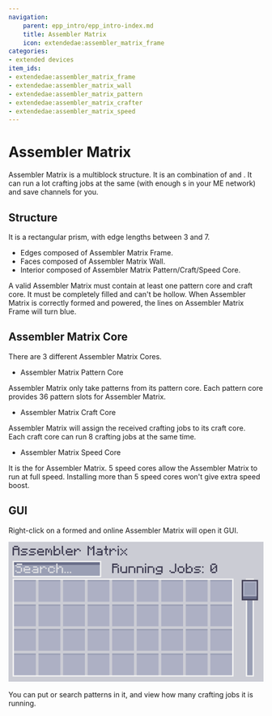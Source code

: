 ```yaml
---
navigation:
    parent: epp_intro/epp_intro-index.md
    title: Assembler Matrix
    icon: extendedae:assembler_matrix_frame
categories:
- extended devices
item_ids:
- extendedae:assembler_matrix_frame
- extendedae:assembler_matrix_wall
- extendedae:assembler_matrix_pattern
- extendedae:assembler_matrix_crafter
- extendedae:assembler_matrix_speed
---
```


# Assembler Matrix

<Row>
<BlockImage id="extendedae:assembler_matrix_frame" p:formed="true" p:powered="true" scale="5"></BlockImage>
<BlockImage id="extendedae:assembler_matrix_wall" scale="5"></BlockImage>
<BlockImage id="extendedae:assembler_matrix_pattern" scale="5"></BlockImage>
<BlockImage id="extendedae:assembler_matrix_crafter" scale="5"></BlockImage>
<BlockImage id="extendedae:assembler_matrix_speed" scale="5"></BlockImage>
</Row>

Assembler Matrix is a multiblock structure. It is an combination of <ItemLink id="ae2:molecular_assembler" /> and <ItemLink id="ae2:pattern_provider" />.
It can run a lot crafting jobs at the same (with enough <ItemLink id="ae2:crafting_accelerator" />s in your ME network) and save channels for you.

## Structure

<GameScene zoom="3" background="transparent" interactive={true}>
  <ImportStructure src="../structure/assembler_matrix.snbt"></ImportStructure>
</GameScene>

It is a rectangular prism, with edge lengths between 3 and 7. 
- Edges composed of Assembler Matrix Frame.
- Faces composed of Assembler Matrix Wall.
- Interior composed of Assembler Matrix Pattern/Craft/Speed Core.

A valid Assembler Matrix must contain at least one pattern core and craft core. 
It must be completely filled and can't be hollow.
When Assembler Matrix is correctly formed and powered, the lines on Assembler Matrix Frame will turn blue.

## Assembler Matrix Core

There are 3 different Assembler Matrix Cores.

- Assembler Matrix Pattern Core

Assembler Matrix only take patterns from its pattern core. Each pattern core provides 36 pattern slots for Assembler Matrix.

- Assembler Matrix Craft Core

Assembler Matrix will assign the received crafting jobs to its craft core. Each craft core can run 8 crafting jobs at the same time.

- Assembler Matrix Speed Core

It is the <ItemLink id="ae2:speed_card" /> for Assembler Matrix. 5 speed cores allow the Assembler Matrix to run at full speed.
Installing more than 5 speed cores won't give extra speed boost.

## GUI

Right-click on a formed and online Assembler Matrix will open it GUI.

![GUI](../pic/assembler_matrix.png)

You can put or search patterns in it, and view how many crafting jobs it is running.
